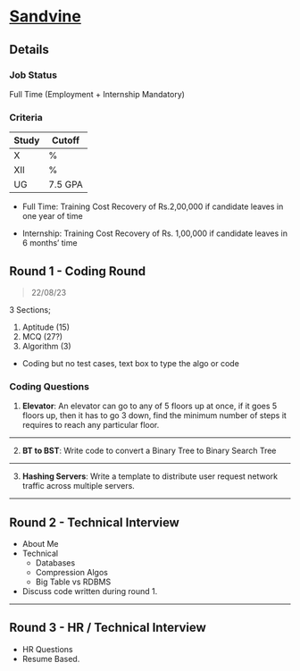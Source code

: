 # [Sandvine](https://sandvine.com/)

## Details

### Job Status

Full Time (Employment + Internship Mandatory)

### Criteria

| Study | Cutoff  |
|-------|---------|
| X     | %       |
| XII   | %       |
| UG    | 7.5 GPA |

[comment]: # (Any other details go under this. This is a comment)


[comment]: # (Details about the rounds go under this comment.)

- Full Time: Training Cost Recovery of  Rs.2,00,000 if candidate leaves in one year of time

- Internship: Training Cost Recovery of Rs. 1,00,000 if candidate leaves in 6 months’ time

## Round 1 - Coding Round

> 22/08/23

[comment]: # (Summary of the sections and experience below this comment.)

3 Sections;
1. Aptitude (15)
2. MCQ (27?)
3. Algorithm (3)

- Coding but no test cases, text box to type the algo or code

### Coding Questions

1. **Elevator**: An elevator can go to any of 5 floors up at once, if it goes 5 floors up, then it has to go 3 down, find the minimum number of steps it requires to reach any particular floor.

[comment]: # (Add any resources or links or code to this question under this comment.)

---

2. **BT to BST**: Write code to convert a Binary Tree to Binary Search Tree

[comment]: # (Add any resources or links or code to this question under this comment.)

---

3. **Hashing Servers**: Write a template to distribute user request network traffic across multiple servers.

[comment]: # (Add any resources or links or code to this question under this comment.)

---

## Round 2 - Technical Interview

- About Me
- Technical
    - Databases
    - Compression Algos
    - Big Table vs RDBMS
- Discuss code written during round 1.

---

## Round 3 - HR / Technical Interview

- HR Questions
- Resume Based.
